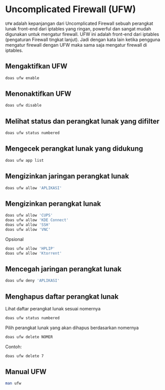 # Uncomplicated Firewall (UFW)

`UFW` adalah kepanjangan dari Uncomplicated Firewall sebuah perangkat lunak front-end dari iptables yang ringan, powerful dan sangat mudah digunakan untuk mengatur firewall. UFW ini adalah front-end dari iptables (pengaturan Firewall tingkat lanjut). Jadi dengan kata lain ketika pengguna mengatur firewall dengan UFW maka sama saja mengatur firewall di iptables.

## Mengaktifkan UFW

```bash
doas ufw enable
```

## Menonaktifkan UFW

```bash
doas ufw disable
```

## Melihat status dan perangkat lunak yang difilter

```bash
doas ufw status numbered
```

## Mengecek perangkat lunak yang didukung

```bash
doas ufw app list
```

## Mengizinkan jaringan perangkat lunak

```bash
doas ufw allow 'APLIKASI'
```

## Mengizinkan perangkat lunak

```bash
doas ufw allow 'CUPS'
doas ufw allow 'KDE Connect'
doas ufw allow 'SSH'
doas ufw allow 'VNC'
```

Opsional

```bash
doas ufw allow 'HPLIP'
doas ufw allow 'Ktorrent'
```

## Mencegah jaringan perangkat lunak

```bash
doas ufw deny 'APLIKASI'
```

## Menghapus daftar perangkat lunak

Lihat daftar perangkat lunak sesuai nomernya

```bash
doas ufw status numbered
```

Pilih perangkat lunak yang akan dihapus berdasarkan nomernya

```bash
doas ufw delete NOMER
```

Contoh:
```bash
doas ufw delete 7
```

## Manual UFW

```bash
man ufw
```
